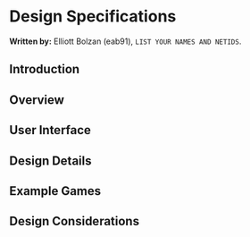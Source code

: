 Design Specifications
===========

**Written by:** Elliott Bolzan (eab91), `LIST YOUR NAMES AND NETIDS`.

## Introduction

## Overview

## User Interface

## Design Details

## Example Games

## Design Considerations